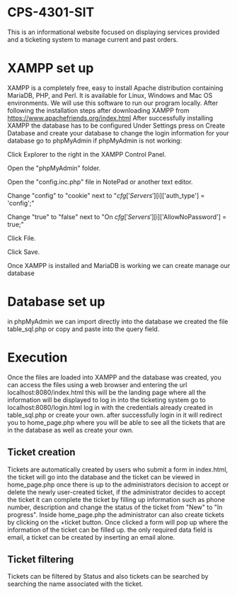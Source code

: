 # CPS-4301-SIT
This is an informational website focused on displaying services provided and a ticketing system to manage current and past orders.

# XAMPP set up 
XAMPP is a completely free, easy to install Apache distribution containing MariaDB, PHP, and Perl. It is available for Linux, Windows and Mac OS environments. We will use this software to run our program locally.
After following the installation steps after downloading XAMPP from https://www.apachefriends.org/index.html 
After successfully installing XAMPP the database has to be configured
Under Settings press on Create Database and create your database 
to change the login information for your database go to phpMyAdmin if phpMyAdmin is not working:

Click Explorer to the right in the XAMPP Control Panel.

Open the "phpMyAdmin" folder.

Open the "config.inc.php" file in NotePad or another text editor.

Change "config" to "cookie" next to "$cfg['Servers'][$i]['auth_type'] = 'config';"

Change "true" to "false" next to "On $cfg['Servers'][$i]['AllowNoPassword'] = true;"

Click File.

Click Save.

Once XAMPP is installed and MariaDB is working we can create manage our database

# Database set up

in phpMyAdmin we can import directly into the database we created the file table_sql.php or copy and paste into the query field.

# Execution 

Once the files are loaded into XAMPP and the database was created, you can access the files using a web browser and entering the url localhost:8080/index.html
this will be the landing page where all the information will be displayed
to log in into the ticketing system go to localhost:8080/login.html
log in with the credentials already created in table_sql.php or create your own. 
after successfully login in it will redirect you to home_page.php where you will be able to see all the tickets that are in the database as well as create your own.

## Ticket creation

Tickets are automatically created by users who submit a form in index.html, the ticket will go into the database and the ticket can be viewed in home_page.php once there is up to the administrators decision to accept or delete the newly user-created ticket, if the administrator decides to accept the ticket it can complete the ticket by filling up information such as phone number, description and change the status of the ticket from "New" to "In progress".
Inside home_page.php the administrator can also create tickets by clicking on the +ticket button. Once clicked a form will pop up where the information of the ticket can be filled up. the only required data field is email, a ticket can be created by inserting an email alone.

## Ticket filtering

Tickets can be filtered by Status and also tickets can be searched by searching the name associated with the ticket.
